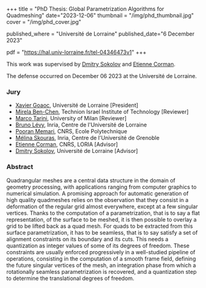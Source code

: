 +++
title = "PhD Thesis: Global Parametrization Algorithms for Quadmeshing"
date="2023-12-06"
thumbnail = "/img/phd_thumbnail.jpg"
cover = "/img/phd_cover.jpg"

published_where = "Université de Lorraine"
published_date="6 December 2023"

pdf = "https://hal.univ-lorraine.fr/tel-04346473v1"
+++

This work was supervised by [Dmitry Sokolov](https://members.loria.fr/DSokolov/) and [Etienne Corman](https://members.loria.fr/ECorman/).

The defense occurred on December 06 2023 at the Université de Lorraine.

### Jury

- [Xavier Goaoc](https://members.loria.fr/Xavier.Goaoc/), Université de Lorraine [President]
- [Mirela Ben-Chen](https://cris.technion.ac.il/en/persons/mirela-ben-chen), Technion Israel Institute of Technology [Reviewer]
- [Marco Tarini](https://tarini.di.unimi.it/), University of Milan [Reviewer]
- [Bruno Lévy](https://brunolevy.github.io/), Inria, Centre de l'Université de Lorraine
- [Pooran Memari](http://www.lix.polytechnique.fr/~memari/), CNRS, Ecole Polytechnique
- [Mélina Skouras](https://imagine.inrialpes.fr/people/mskouras/index.htm), Inria, Centre de l'Université de Grenoble
- [Etienne Corman](https://members.loria.fr/ECorman/), CNRS, LORIA [Advisor]
- [Dmitry Sokolov](https://members.loria.fr/DSokolov/), Université de Lorraine [Advisor]

### Abstract
Quadrangular meshes are a central data structure in the domain of geometry processing, with applications ranging from computer graphics to numerical simulation. A promising approach for automatic generation of high quality quadmeshes relies on the observation that they consist in a deformation of the regular grid almost everywhere, except at a few singular vertices. Thanks to the computation of a parametrization, that is to say a flat representation, of the surface to be meshed, it is then possible to overlay a grid to be lifted back as a quad mesh. For quads to be extracted from this surface parametrization, it has to be seamless, that is to say satisfy a set of alignment constraints on its boundary and its cuts. This needs a quantization as integer values of some of its degrees of freedom. These constraints are usually enforced progressively in a well-studied pipeline of operations, consisting in the computation of a smooth frame field, defining the future singular vertices of the mesh, an integration phase from which a rotationally seamless parametrization is recovered, and a quantization step to determine the translational degrees of freedom.